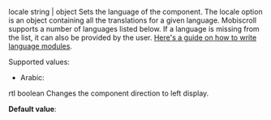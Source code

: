 locale
string &#124; object
Sets the language of the component. The locale option is an object containing all the translations for a given language.
Mobiscroll supports a number of languages listed below. If a language is missing from the list, it can also be provided by the user.
[Here's a guide on how to write language modules](https://docs.mobiscroll.com/languages).

Supported values:
- Arabic: 

rtl
boolean
Changes the component direction to left display.

**Default value**: 
